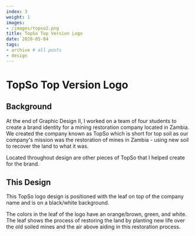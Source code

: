 ```yaml
---
index: 3
weight: 1
images:
- /images/topso2.png
title: TopSo Top Version Logo
date: 2020-05-04
tags:
- archive # all posts
- design
---
```


# TopSo Top Version Logo

## Background
At the end of Graphic Design II, I worked on a team of four students to create a brand identity for a mining restoration company located in Zambia. We created the company known as TopSo which is short for top soil as our company's mission was the restoration of mines in Zambia - using new soil to recover the land to what it was.

Located throughout design are other pieces of TopSo that I helped create for the brand.

## This Design

This TopSo logo design is positioned with the leaf on top of the company name and is on a black/white background.

The colors in the leaf of the logo have an orange/brown, green, and white. The leaf shows the process of restoring the land by planting new life over the old soiled mines and the air above aiding in this restoration process.